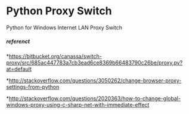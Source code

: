 Python Proxy Switch
=============

Python for Windows Internet LAN Proxy Switch

#####  referenct
*https://bitbucket.org/canassa/switch-proxy/src/685ac447783a7cb3ead6ce8369b66483790c26be/proxy.py?at=default

*http://stackoverflow.com/questions/3050262/change-browser-proxy-settings-from-python

*http://stackoverflow.com/questions/2020363/how-to-change-global-windows-proxy-using-c-sharp-net-with-immediate-effect